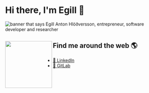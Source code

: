 # Hi there, I'm Egill 👋

<img src="https://user-images.githubusercontent.com/9976294/88795795-1ec5d980-d190-11ea-8068-0ee80d2f4213.png" alt="banner that says Egill Anton Hlöðversson, entrepreneur, software developer and researcher">



## Find me around the web 🌎 <a href="https://github.com/sponsors/egillanton"><img align="left" width="150" height="150" src="https://user-images.githubusercontent.com/9976294/88792901-84639700-d18b-11ea-94d8-e059916059e0.gif?raw=true"></a>
- [💼 LinkedIn](https://www.linkedin.com/in/egillanton/)  
- [🦊 GitLab](https://gitlab.com/egillanton)

